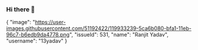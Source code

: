 ### Hi there 👋

<!--
**MMHHRR/MMHHRR** is a ✨ _special_ ✨ repository because its `README.md` (this file) appears on your GitHub profile.

Here are some ideas to get you started:

- 🔭 I’m currently working on ...
- 🌱 I’m currently learning ...
- 👯 I’m looking to collaborate on ...
- 🤔 I’m looking for help with ...
- 💬 Ask me about ...
- 📫 How to reach me: ...
- 😄 Pronouns: ...
- ⚡ Fun fact: ...
-->
{
  "image": "https://user-images.githubusercontent.com/51192422/119933239-5ca6b080-bfa1-11eb-96c7-b6edb9da4778.png",
  "issueId": 531,
  "name": "Ranjit Yadav",
  "username": "13yadav"
}
